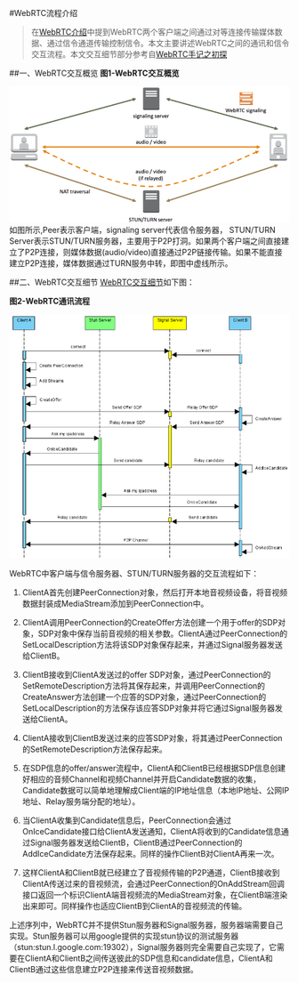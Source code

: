 #WebRTC流程介绍
>在[WebRTC介绍](webrtc_1.md)中提到WebRTC两个客户端之间通过对等连接传输媒体数据、通过信令通道传输控制信令。本文主要讲述WebRTC之间的通讯和信令交互流程。本文交互细节部分参考自[WebRTC手记之初探](http://www.cnblogs.com/fangkm/p/4364553.html)

##一、WebRTC交互概览
**图1-WebRTC交互概览**

![WebRTC交互概览](img/webrtc_communication_overview.png)
如图所示,Peer表示客户端，signaling server代表信令服务器， STUN/TURN Server表示STUN/TURN服务器，主要用于P2P打洞。如果两个客户端之间直接建立了P2P连接，则媒体数据(audio/video)直接通过P2P链接传输。如果不能直接建立P2P连接，媒体数据通过TURN服务中转，即图中虚线所示。

##二、WebRTC交互细节
[WebRTC交互细节](http://www.cnblogs.com/fangkm/p/4364553.html)如下图：

**图2-WebRTC通讯流程**

![WebRTC通讯流程](img/webrtc_communication_detail.png)

WebRTC中客户端与信令服务器、STUN/TURN服务器的交互流程如下：

1. ClientA首先创建PeerConnection对象，然后打开本地音视频设备，将音视频数据封装成MediaStream添加到PeerConnection中。

2. ClientA调用PeerConnection的CreateOffer方法创建一个用于offer的SDP对象，SDP对象中保存当前音视频的相关参数。ClientA通过PeerConnection的SetLocalDescription方法将该SDP对象保存起来，并通过Signal服务器发送给ClientB。

3. ClientB接收到ClientA发送过的offer SDP对象，通过PeerConnection的SetRemoteDescription方法将其保存起来，并调用PeerConnection的CreateAnswer方法创建一个应答的SDP对象，通过PeerConnection的SetLocalDescription的方法保存该应答SDP对象并将它通过Signal服务器发送给ClientA。

4. ClientA接收到ClientB发送过来的应答SDP对象，将其通过PeerConnection的SetRemoteDescription方法保存起来。

5. 在SDP信息的offer/answer流程中，ClientA和ClientB已经根据SDP信息创建好相应的音频Channel和视频Channel并开启Candidate数据的收集，Candidate数据可以简单地理解成Client端的IP地址信息（本地IP地址、公网IP地址、Relay服务端分配的地址）。

6. 当ClientA收集到Candidate信息后，PeerConnection会通过OnIceCandidate接口给ClientA发送通知，ClientA将收到的Candidate信息通过Signal服务器发送给ClientB，ClientB通过PeerConnection的AddIceCandidate方法保存起来。同样的操作ClientB对ClientA再来一次。

7. 这样ClientA和ClientB就已经建立了音视频传输的P2P通道，ClientB接收到ClientA传送过来的音视频流，会通过PeerConnection的OnAddStream回调接口返回一个标识ClientA端音视频流的MediaStream对象，在ClientB端渲染出来即可。同样操作也适应ClientB到ClientA的音视频流的传输。

上述序列中，WebRTC并不提供Stun服务器和Signal服务器，服务器端需要自己实现。Stun服务器可以用google提供的实现stun协议的测试服务器（stun:stun.l.google.com:19302），Signal服务器则完全需要自己实现了，它需要在ClientA和ClientB之间传送彼此的SDP信息和candidate信息，ClientA和ClientB通过这些信息建立P2P连接来传送音视频数据。
